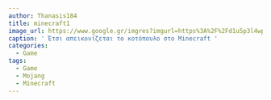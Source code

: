 ```yaml
---
author: Thanasis184
title: minecraft1
image_url: https://www.google.gr/imgres?imgurl=https%3A%2F%2Fd1u5p3l4wpay3k.cloudfront.net%2Fminecraft_gamepedia%2Fa%2Fa3%2FChicken.png&imgrefurl=https%3A%2F%2Fminecraft.gamepedia.com%2FChicken&docid=Sdkl3zaq31aE-M&tbnid=bCcCpSACKKVnJM%3A&vet=10ahUKEwiGnf717JzeAhUFDuwKHTeqCT0QMwguKAgwCA..i&w=771&h=900&bih=969&biw=1920&q=%2Fimages%2Fminecraft.png&ved=0ahUKEwiGnf717JzeAhUFDuwKHTeqCT0QMwguKAgwCA&iact=mrc&uact=8
caption: ' Έτσι απεικονίζεται το κοτόπουλο στο Minecraft '
categories:
  - Game
tags:
  - Game
  - Mojang
  - Minecraft
---
```


